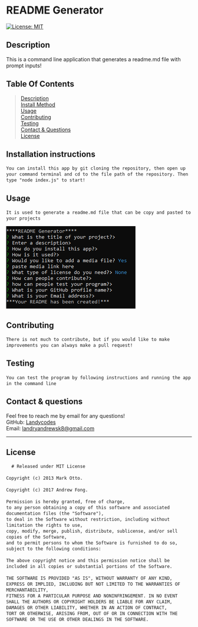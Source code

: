 # README Generator

  [![License: MIT](https://img.shields.io/badge/License-MIT-yellow.svg)](https://mit-license.org/)

  ## Description 
   This is a command line application that generates a readme.md file with prompt inputs!
 

  ## Table Of Contents
 >[Description](#description)<br/>
   >[Install Method](#installation-instructions)<br/>
   >[Usage](#usage)<br/>
   >[Contributing](#contributing)<br/>
   >[Testing](#testing)<br/>
   >[Contact & Questions](#contact--questions)<br/>
   >[License](#license)<br/>

  ## Installation instructions
 	You can install this app by git cloning the repository, then open up your command terminal and cd to the file path of the repository. Then type "node index.js" to start!
  ## Usage
 	It is used to generate a readme.md file that can be copy and pasted to your projects

  ![img](https://github.com/Landycodes/README-Creator/blob/main/media-here/Capture.PNG?raw=true)
  
  ## Contributing
 	There is not much to contribute, but if you would like to make improvements you can always make a pull request!
  ## Testing
 	You can test the program by following instructions and running the app in the command line
  ## Contact & questions
 Feel free to reach me by email for any questions!<br>
  GitHub: [Landycodes](https://github.com/Landycodes)<br>
  Email: landryandrewsk8@gmail.com
 ***
  ## License
 	  # Released under MIT License

    Copyright (c) 2013 Mark Otto.
    
    Copyright (c) 2017 Andrew Fong.
    
    Permission is hereby granted, free of charge,
    to any person obtaining a copy of this software and associated documentation files (the "Software"),
    to deal in the Software without restriction, including without limitation the rights to use,
    copy, modify, merge, publish, distribute, sublicense, and/or sell copies of the Software,
    and to permit persons to whom the Software is furnished to do so, subject to the following conditions:
    
    The above copyright notice and this permission notice shall be included in all copies or substantial portions of the Software.
    
    THE SOFTWARE IS PROVIDED "AS IS", WITHOUT WARRANTY OF ANY KIND, EXPRESS OR IMPLIED, INCLUDING BUT NOT LIMITED TO THE WARRANTIES OF MERCHANTABILITY,
    FITNESS FOR A PARTICULAR PURPOSE AND NONINFRINGEMENT. IN NO EVENT SHALL THE AUTHORS OR COPYRIGHT HOLDERS BE LIABLE FOR ANY CLAIM, DAMAGES OR OTHER LIABILITY, WHETHER IN AN ACTION OF CONTRACT,
    TORT OR OTHERWISE, ARISING FROM, OUT OF OR IN CONNECTION WITH THE SOFTWARE OR THE USE OR OTHER DEALINGS IN THE SOFTWARE.
